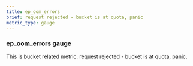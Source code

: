 ```yaml
---
title: ep_oom_errors
brief: request rejected - bucket is at quota, panic
metric_type: gauge
---
```

### ep_oom_errors gauge

This is bucket related metric. request rejected - bucket is at quota, panic.